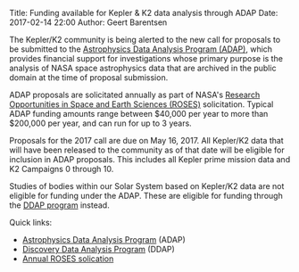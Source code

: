Title: Funding available for Kepler & K2 data analysis through ADAP 
Date: 2017-02-14 22:00
Author: Geert Barentsen

The Kepler/K2 community is being alerted to the new call for proposals
to be submitted to the [Astrophysics Data Analysis Program (ADAP)](https://nspires.nasaprs.com/external/solicitations/summary.do?method=init&solId={9B644CB9-C0A8-8F23-DE92-FA3837D2F0BD}&path=open), which provides financial support for investigations
whose primary purpose is the analysis of NASA space astrophysics data
that are archived in the public domain at the time of proposal submission.

ADAP proposals are solicitated annually as part of NASA's
[Research Opportunities in Space and Earth Sciences (ROSES)](https://nspires.nasaprs.com/external/solicitations/summary.do?method=init&solId={E757EF32-60E6-76AE-A276-21A1F8BA96BB}&path=open) solicitation.
Typical ADAP funding amounts range between $40,000 per year
to more than $200,000 per year, and can run for up to 3 years.

Proposals for the 2017 call are due on May 16, 2017.
All Kepler/K2 data that will have been released to the community as of 
that date will be eligible for inclusion in ADAP proposals.
This includes all Kepler prime mission data and K2 Campaigns 0 through 10.

Studies of bodies within our Solar System based on Kepler/K2 data
are not eligible for funding under the ADAP.
These are eligible for funding through the [DDAP program](https://nspires.nasaprs.com/external/solicitations/summary.do?method=init&solId={410D2803-9FFE-F7D0-2CDA-6AABC9664AF5}&path=open) instead.

Quick links:

* [Astrophysics Data Analysis Program](https://nspires.nasaprs.com/external/solicitations/summary.do?method=init&solId={9B644CB9-C0A8-8F23-DE92-FA3837D2F0BD}&path=open) (ADAP)
* [Discovery Data Analysis Program](https://nspires.nasaprs.com/external/solicitations/summary.do?method=init&solId={410D2803-9FFE-F7D0-2CDA-6AABC9664AF5}&path=open) (DDAP)
* [Annual ROSES solication](https://nspires.nasaprs.com/external/solicitations/summary.do?method=init&solId={E757EF32-60E6-76AE-A276-21A1F8BA96BB}&path=open)
